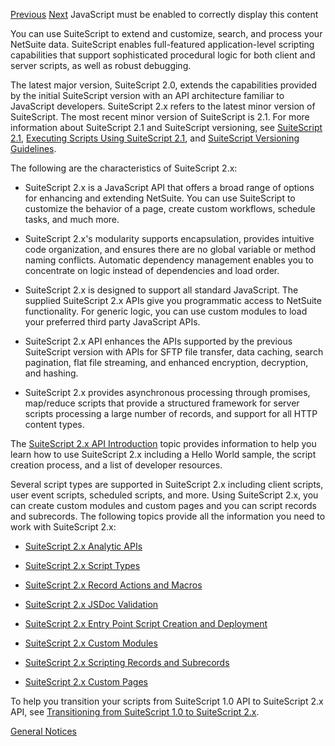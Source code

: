 [Previous](https://docs.oracle.com/en/cloud/saas/netsuite/ns-online-help/section_4823496109.html) [Next](https://docs.oracle.com/en/cloud/saas/netsuite/ns-online-help/chapter_4387172221.html) JavaScript must be enabled to correctly display this content


You can use SuiteScript to extend and customize, search, and process your NetSuite data. SuiteScript enables full-featured application-level scripting capabilities that support sophisticated procedural logic for both client and server scripts, as well as robust debugging.

The latest major version, SuiteScript 2.0, extends the capabilities provided by the initial SuiteScript version with an API architecture familiar to JavaScript developers. SuiteScript 2.x refers to the latest minor version of SuiteScript. The most recent minor version of SuiteScript is 2.1. For more information about SuiteScript 2.1 and SuiteScript versioning, see [SuiteScript 2.1](https://docs.oracle.com/en/cloud/saas/netsuite/ns-online-help/chapter_156042690639.html), [Executing Scripts Using SuiteScript 2.1](https://docs.oracle.com/en/cloud/saas/netsuite/ns-online-help/section_156632003699.html), and [SuiteScript Versioning Guidelines](https://docs.oracle.com/en/cloud/saas/netsuite/ns-online-help/section_4417231053.html).

The following are the characteristics of SuiteScript 2.x:

- SuiteScript 2.x is a JavaScript API that offers a broad range of options for enhancing and extending NetSuite. You can use SuiteScript to customize the behavior of a page, create custom workflows, schedule tasks, and much more.

- SuiteScript 2.x's modularity supports encapsulation, provides intuitive code organization, and ensures there are no global variable or method naming conflicts. Automatic dependency management enables you to concentrate on logic instead of dependencies and load order.

- SuiteScript 2.x is designed to support all standard JavaScript. The supplied SuiteScript 2.x APIs give you programmatic access to NetSuite functionality. For generic logic, you can use custom modules to load your preferred third party JavaScript APIs.

- SuiteScript 2.x API enhances the APIs supported by the previous SuiteScript version with APIs for SFTP file transfer, data caching, search pagination, flat file streaming, and enhanced encryption, decryption, and hashing.

- SuiteScript 2.x provides asynchronous processing through promises, map/reduce scripts that provide a structured framework for server scripts processing a large number of records, and support for all HTTP content types.


The [SuiteScript 2.x API Introduction](https://docs.oracle.com/en/cloud/saas/netsuite/ns-online-help/chapter_4387172221.html) topic provides information to help you learn how to use SuiteScript 2.x including a Hello World sample, the script creation process, and a list of developer resources.

Several script types are supported in SuiteScript 2.x including client scripts, user event scripts, scheduled scripts, and more. Using SuiteScript 2.x, you can create custom modules and custom pages and you can script records and subrecords. The following topics provide all the information you need to work with SuiteScript 2.x:

- [SuiteScript 2.x Analytic APIs](https://docs.oracle.com/en/cloud/saas/netsuite/ns-online-help/article_159524581218.html)

- [SuiteScript 2.x Script Types](https://docs.oracle.com/en/cloud/saas/netsuite/ns-online-help/chapter_4387172495.html)

- [SuiteScript 2.x Record Actions and Macros](https://docs.oracle.com/en/cloud/saas/netsuite/ns-online-help/chapter_1529336272.html)

- [SuiteScript 2.x JSDoc Validation](https://docs.oracle.com/en/cloud/saas/netsuite/ns-online-help/chapter_4387175355.html)

- [SuiteScript 2.x Entry Point Script Creation and Deployment](https://docs.oracle.com/en/cloud/saas/netsuite/ns-online-help/chapter_4525001447.html)

- [SuiteScript 2.x Custom Modules](https://docs.oracle.com/en/cloud/saas/netsuite/ns-online-help/chapter_4704097697.html)

- [SuiteScript 2.x Scripting Records and Subrecords](https://docs.oracle.com/en/cloud/saas/netsuite/ns-online-help/chapter_4675582755.html)

- [SuiteScript 2.x Custom Pages](https://docs.oracle.com/en/cloud/saas/netsuite/ns-online-help/chapter_1518456405.html)


To help you transition your scripts from SuiteScript 1.0 API to SuiteScript 2.x API, see [Transitioning from SuiteScript 1.0 to SuiteScript 2.x](https://docs.oracle.com/en/cloud/saas/netsuite/ns-online-help/article_160098544034.html).

[General Notices](https://docs.oracle.com/en/cloud/saas/netsuite/ns-online-help/chapter_N000004.html)